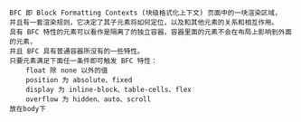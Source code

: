     BFC 即 Block Formatting Contexts (块级格式化上下文) 页面中的一块渲染区域，
    并且有一套渲染规则，它决定了其子元素将如何定位，以及和其他元素的关系和相互作用。
    具有 BFC 特性的元素可以看作是隔离了的独立容器，容器里面的元素不会在布局上影响到外面的元素，
    并且 BFC 具有普通容器所没有的一些特性。
    只要元素满足下面任一条件即可触发 BFC 特性：
        float 除 none 以外的值
        position 为 absolute、fixed
        display 为 inline-block、table-cells、flex
        overflow 为 hidden、auto、scroll
    放在body下